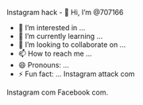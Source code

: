 Instagram hack - 👋 Hi, I’m @707166
- 👀 I’m interested in ...
- 🌱 I’m currently learning ...
- 💞️ I’m looking to collaborate on ...
- 📫 How to reach me ...
- 😄 Pronouns: ...
- ⚡ Fun fact: ...
Instagram attack com

<!---
707166/707166 is a ✨ special ✨ repository because its `README.md` (this file) appears on your GitHub profile.
You can click the Preview link to take a look at your changes.
--->
Instagram com 
Facebook com. 

